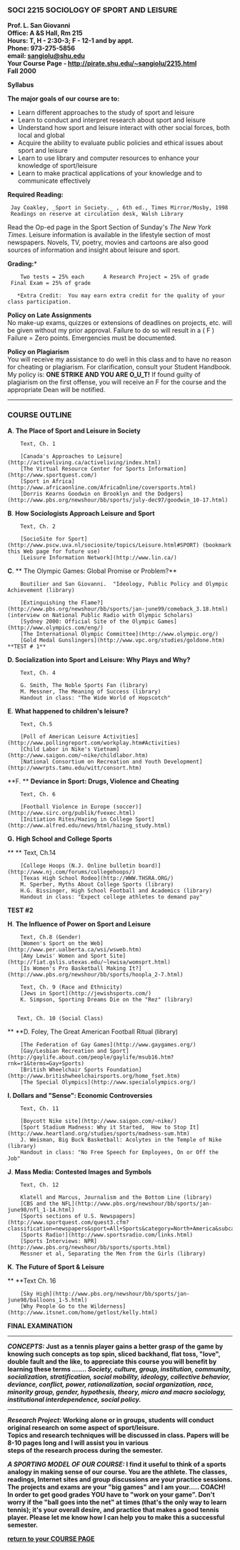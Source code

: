 ###  **SOCI 2215 SOCIOLOGY OF SPORT AND LEISURE**

**Prof. L. San Giovanni**  
**Office: A &S Hall, Rm 215**  
**Hours: T, H - 2:30-3;   F - 12-1 and by appt.**  
**Phone: 973-275-5856**  
**email: sangiolu@shu.edu**  
**Your Course Page - http://pirate.shu.edu/~sangiolu/2215.html**  
**Fall 2000**  
    
    
  

**Syllabus**

**The major goals of our course are to:**

  * Learn different approaches to the study of sport and leisure
  * Learn to conduct and interpret research about sport and leisure
  * Understand how sport and leisure interact with other social forces, both local and global
  * Acquire the ability to evaluate public policies and ethical issues about sport and leisure
  * Learn to use library and computer resources to enhance your knowledge of sport/leisure
  * Learn to make practical applications of your knowledge and to communicate effectively

  
**Required Reading:**

     Jay Coakley, _Sport in Society._ , 6th ed., Times Mirror/Mosby, 1998   
     Readings on reserve at circulation desk, Walsh Library   


Read the Op-ed page in the Sport Section of Sunday's _The New York Times._
Leisure information is available in the lifestyle section of most newspapers.
Novels, TV, poetry, movies and cartoons are also good sources of information
and insight about leisure and sport.  


**Grading:***

        Two tests = 25% each      A Research Project = 25% of grade
     Final Exam = 25% of grade
  
       *Extra Credit:  You may earn extra credit for the quality of your class participation.   
    
    
    


**Policy on Late Assignments**  
No make-up exams, quizzes or extensions of deadlines on projects, etc. will be
given without my prior approval. Failure to do so will result in a ( F )
Failure = Zero points.  Emergencies must be documented.  


**Policy on Plagiarism**  
You will receive my assistance to do well in this class and to have no reason
for cheating or plagiarism.  For clarification,  consult your Student
Handbook.  My policy is: **ONE STRIKE AND YOU ARE O_U_T!**   If found guilty
of plagiarism on the first offense, you will receive an F for the course and
the appropriate Dean will be notified.  

* * *

###  COURSE OUTLINE

**A**.   **The Place of Sport and Leisure in Society**

        Text, Ch. 1

        [Canada's Approaches to Leisure](http://activeliving.ca/activeliving/index.html)   
        [The Virtual Resource Center for Sports Information](http://www.sportquest.com/)   
        [Sport in Africa](http://www.africaonline.com/AfricaOnline/coversports.html)   
        [Dorris Kearns Goodwin on Brooklyn and the Dodgers](http://www.pbs.org/newshour/bb/sports/july-dec97/goodwin_10-17.html)   


**B**.    **How Sociologists Approach Leisure and Sport**

        Text, Ch. 2

        [SocioSite for Sport](http://www.pscw.uva.nl/sociosite/topics/Leisure.html#SPORT) (bookmark this Web page for future use)   
        [Leisure Information Network](http://www.lin.ca/)   


**C**. **  The Olympic Games: Global Promise or Problem?**

        Boutilier and San Giovanni.  "Ideology, Public Policy and Olympic Achievement (library)

        [Extinguishing the Flame?](http://www.pbs.org/newshour/bb/sports/jan-june99/comeback_3.18.html)  (interview on National Public Radio with Olympic Scholars)   
        [Sydney 2000: Official Site of the Olympic Games](http://www.olympics.com/eng/)   
        [The International Olympic Committee](http://www.olympic.org/)   
        [Gold Medal Gunslingers](http://www.vpc.org/studies/goldone.htm) **TEST # 1**

  
  
  
  
  
  
  

**D.   Socialization into Sport and Leisure: Why Plays and Why?**

        Text, Ch. 4

        G. Smith, The Noble Sports Fan (library)   
        M. Messner, The Meaning of Success (library)   
        Handout in class: "The Wide World of Hopscotch"   


**E**.   **What happened to children's leisure?**

        Text, Ch.5

        [Poll of American Leisure Activities](http://www.pollingreport.com/workplay.htm#Activities)   
        [Child Labor in Nike's Vietnam](http://www.saigon.com/~nike/childlabor.htm)   
        [National Consortium on Recreation and Youth Development](http://wwwrpts.tamu.edu/witt/consort.htm)   


**F.  ** **Deviance in Sport: Drugs, Violence and Cheating**

        Text, Ch. 6

        [Football Violence in Europe (soccer)](http://www.sirc.org/publik/fvexec.html)   
        [Initiation Rites/Hazing in College Sport](http://www.alfred.edu/news/html/hazing_study.html)   


**G.**   **High School and College Sports**

**      **   Text, Ch.14

        [College Hoops (N.J. Online bulletin board)](http://www.nj.com/forums/collegehoops/)   
        [Texas High School Rodeo](http://WWW.THSRA.ORG/)   
        M. Sperber, Myths About College Sports (library)   
        H.G. Bissinger, High School Football and Academics (library)   
        Handout in class: "Expect college athletes to demand pay"   
    
    
  

**TEST #2**

  
  
  
  
  
  
  

**H**.    **The Influence of Power on Sport and Leisure**

        Text, Ch.8 (Gender)   
        [Women's Sport on the Web](http://www.per.ualberta.ca/wsi/wsweb.htm)   
        [Amy Lewis' Women and Sport Site](http://fiat.gslis.utexas.edu/~lewisa/womsprt.html)   
        [Is Women's Pro Basketball Making It?](http://www.pbs.org/newshour/bb/sports/hoopla_2-7.html)

        Text, Ch. 9 (Race and Ethnicity)   
        [Jews in Sport](http://jewishsports.com/)   
        K. Simpson, Sporting Dreams Die on the "Rez" (library)   


       Text, Ch. 10 (Social Class)   
**        **D. Foley, The Great American Football Ritual (library)

        [The Federation of Gay Games](http://www.gaygames.org/)   
        [Gay/Lesbian Recreation and Sport](http://gaylife.about.com/people/gaylife/msub16.htm?rnk=r1&terms=Gay+Sports)   
        [British Wheelchair Sports Foundation](http://www.britishwheelchairsports.org/home_fset.htm)   
        [The Special Olympics](http://www.specialolympics.org/)   


**I.   Dollars and "Sense": Economic Controversies**

        Text, Ch. 11

        [Boycott Nike site](http://www.saigon.com/~nike/)   
        [Sport Stadium Madness: Why it Started,  How to Stop It](http://www.heartland.org/studies/sports/madness-sum.htm)   
        J. Weisman, Big Buck Basketball: Acolytes in the Temple of Nike (library)   
        Handout in class: "No Free Speech for Employees, On or Off the Job"   


**J**.      **Mass Media: Contested Images and Symbols**

        Text, Ch. 12

        Klatell and Marcus, Journalism and the Bottom Line (library)   
        [CBS and the NFL](http://www.pbs.org/newshour/bb/sports/jan-june98/nfl_1-14.html)   
        [Sports sections of U.S. Newspapers](http://www.sportquest.com/quest3.cfm?classification=newspapers&sport=All+Sports&category=North+America&subcategory=United+States)   
        [Sports Radio!](http://www.sportsradio.com/links.html)   
        [Sports Interviews: NPR](http://www.pbs.org/newshour/bb/sports/sports.html)   
        Messner et al, Separating the Men from the Girls (library)   
    
    
    
    
    


**K**. **The Future of Sport & Leisure**

**         **Text  Ch. 16

        [Sky High](http://www.pbs.org/newshour/bb/sports/jan-june98/balloons_1-5.html)   
        [Why People Go to the Wilderness](http://www.itsnet.com/home/getlost/kelly.html)   
    
    
  

**FINAL EXAMINATION**

* * *

  
**_CONCEPTS:_ Just as a tennis player gains a better grasp of the game by
knowing such concepts as top spin, sliced backhand, flat toss, "love", double
fault and the like,  to appreciate this course you will benefit by learning
these terms _....... Society, culture, group, institution, community,
socialization, stratification, social mobility, ideology, collective behavior,
deviance, conflict, power, rationalization, social organization, race,
minority group, gender, hypothesis, theory, micro and macro sociology,
institutional interdependence, social policy._**  


* * *

**_Research Project:_   Working alone or in groups, students will conduct
original research on some aspect of sport/leisure.**  
**Topics and research techniques will be discussed in class.   Papers will be
8-10 pages long and I will assist you in various**  
**steps of the research process during the semester.**  


**_A SPORTING MODEL OF OUR COURSE:_ I find it useful to think of a sports
analogy in making sense of our course. You are the athlete.   The classes,
readings, Internet sites and group discussions are your practice sessions. The
projects and exams are your "big games" and I am your..... COACH!  In order to
get good grades YOU have to "work on your game".   Don't worry if the "ball
goes into the net" at times (that's the only way to learn tennis);  it's your
overall desire, and practice that makes a good tennis player. Please let me
know how I can help you to make this a successful semester.**  


**[return to your COURSE
PAGE](http://pirate.shu.edu/~sangiolu/soci2215.html)**  
    
    
    
    
    
    
    
    
    
    


